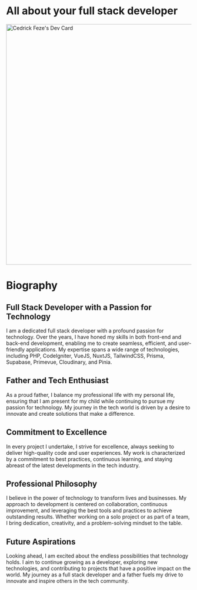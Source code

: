 # All about your full stack developer

<a href="https://app.daily.dev/cedrickfeze"><img src="https://api.daily.dev/devcards/v2/mTVTY48DbfDIj2an4S7Rh.png?type=wide&r=4zh" width="652" alt="Cedrick Feze's Dev Card"/></a>

# Biography

## Full Stack Developer with a Passion for Technology

I am a dedicated full stack developer with a profound passion for technology. Over the years, I have honed my skills in both front-end and back-end development, enabling me to create seamless, efficient, and user-friendly applications. My expertise spans a wide range of technologies, including PHP, CodeIgniter, VueJS, NuxtJS, TailwindCSS, Prisma, Supabase, Primevue, Cloudinary, and Pinia.

## Father and Tech Enthusiast

As a proud father, I balance my professional life with my personal life, ensuring that I am present for my child while continuing to pursue my passion for technology. My journey in the tech world is driven by a desire to innovate and create solutions that make a difference.

## Commitment to Excellence

In every project I undertake, I strive for excellence, always seeking to deliver high-quality code and user experiences. My work is characterized by a commitment to best practices, continuous learning, and staying abreast of the latest developments in the tech industry.

## Professional Philosophy

I believe in the power of technology to transform lives and businesses. My approach to development is centered on collaboration, continuous improvement, and leveraging the best tools and practices to achieve outstanding results. Whether working on a solo project or as part of a team, I bring dedication, creativity, and a problem-solving mindset to the table.

## Future Aspirations

Looking ahead, I am excited about the endless possibilities that technology holds. I aim to continue growing as a developer, exploring new technologies, and contributing to projects that have a positive impact on the world. My journey as a full stack developer and a father fuels my drive to innovate and inspire others in the tech community.

